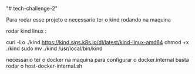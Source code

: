 "# tech-challenge-2" 

Para rodar esse projeto e necessario ter o kind rodando na maquina

rodar kind linux :

curl -Lo ./kind https://kind.sigs.k8s.io/dl/latest/kind-linux-amd64
chmod +x ./kind
sudo mv ./kind /usr/local/bin/kind

necessario ter o docker na maquina
para configurar o docker.internal 
basta rodar o host-docker-internal.sh
